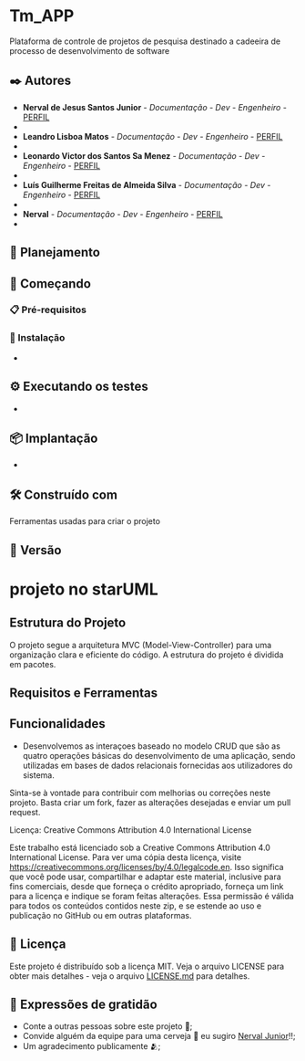 # Tm_APP
Plataforma de controle de projetos de pesquisa destinado a cadeeira de processo de desenvolvimento de software

## ✒️ Autores
* **Nerval de Jesus Santos Junior** - *Documentação - Dev - Engenheiro* - [PERFIL](https://github.com/nervaljunior)
* 
* **Leandro Lisboa Matos** - *Documentação - Dev - Engenheiro* - [PERFIL](https://github.com/nervaljunior)
* 
* **Leonardo Victor dos Santos Sa Menez** - *Documentação - Dev - Engenheiro* - [PERFIL](https://github.com/nervaljunior)
* 
* **Luís Guilherme Freitas de Almeida Silva** - *Documentação - Dev - Engenheiro* - [PERFIL](https://github.com/nervaljunior)
* 
* **Nerval** - *Documentação - Dev - Engenheiro* - [PERFIL](https://github.com/nervaljunior)
* 



## 📌 Planejamento


## 🚀 Começando


### 📋 Pré-requisitos


### 🔧 Instalação

-

## ⚙️ Executando os testes

-

## 📦 Implantação

-

## 🛠️ Construído com

Ferramentas usadas para criar o projeto


## 📌 Versão

# projeto no starUML


## Estrutura do Projeto

O projeto segue a arquitetura MVC (Model-View-Controller) para uma organização clara e eficiente do código. A estrutura do projeto é dividida em pacotes.

## Requisitos e Ferramentas

## Funcionalidades

- Desenvolvemos as interaçoes baseado no modelo CRUD que são as quatro operações básicas do desenvolvimento de uma aplicação, sendo utilizadas em bases de dados relacionais fornecidas aos utilizadores do sistema.


Sinta-se à vontade para contribuir com melhorias ou correções neste projeto. Basta criar um fork, fazer as alterações desejadas e enviar um pull request.

Licença: Creative Commons Attribution 4.0 International License

Este trabalho está licenciado sob a Creative Commons Attribution 4.0 International License. Para ver uma cópia desta licença, visite https://creativecommons.org/licenses/by/4.0/legalcode.en. Isso significa que você pode usar, compartilhar e adaptar este material, inclusive para fins comerciais, desde que forneça o crédito apropriado, forneça um link para a licença e indique se foram feitas alterações. Essa permissão é válida para todos os conteúdos contidos neste zip, e se estende ao uso e publicação no GitHub ou em outras plataformas.


## 📄 Licença

Este projeto é distribuído sob a licença MIT. Veja o arquivo LICENSE para obter mais detalhes - veja o arquivo [LICENSE.md](https://github.com/nervaljunior/Tm_APP/blob/main/README.md) para detalhes.


## 🎁 Expressões de gratidão

* Conte a outras pessoas sobre este projeto 📢;
* Convide alguém da equipe para uma cerveja 🍺 eu sugiro [Nerval Junior](https://github.com/nervaljunior)!!;
* Um agradecimento publicamente 🫂;
